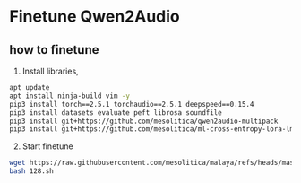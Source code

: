 # Finetune Qwen2Audio

## how to finetune

1. Install libraries,

```bash
apt update
apt install ninja-build vim -y
pip3 install torch==2.5.1 torchaudio==2.5.1 deepspeed==0.15.4
pip3 install datasets evaluate peft librosa soundfile
pip3 install git+https://github.com/mesolitica/qwen2audio-multipack
pip3 install git+https://github.com/mesolitica/ml-cross-entropy-lora-lm-head
```

2. Start finetune

```bash
wget https://raw.githubusercontent.com/mesolitica/malaya/refs/heads/master/session/llama3/ds_config_zero3.json
bash 128.sh
```